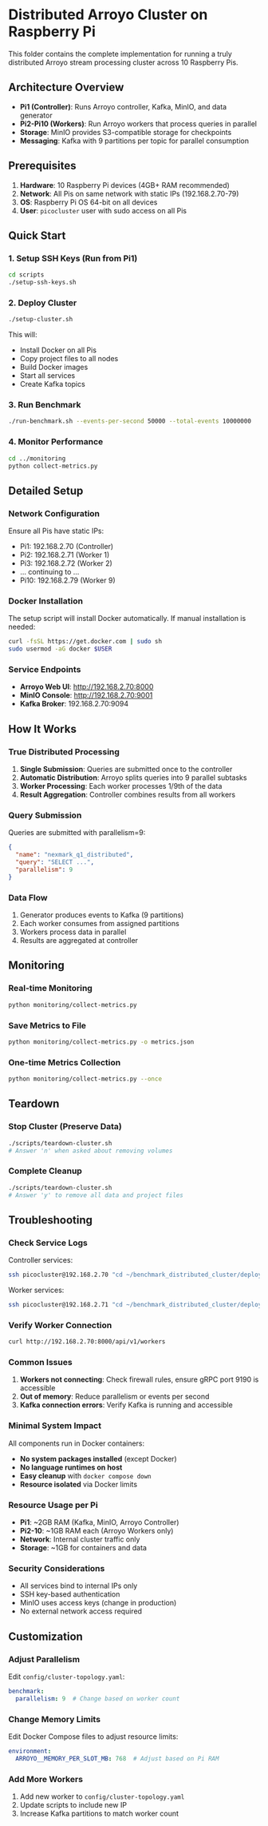 # Distributed Arroyo Cluster on Raspberry Pi

This folder contains the complete implementation for running a truly distributed Arroyo stream processing cluster across 10 Raspberry Pis.

## Architecture Overview

- **Pi1 (Controller)**: Runs Arroyo controller, Kafka, MinIO, and data generator
- **Pi2-Pi10 (Workers)**: Run Arroyo workers that process queries in parallel
- **Storage**: MinIO provides S3-compatible storage for checkpoints
- **Messaging**: Kafka with 9 partitions per topic for parallel consumption

## Prerequisites

1. **Hardware**: 10 Raspberry Pi devices (4GB+ RAM recommended)
2. **Network**: All Pis on same network with static IPs (192.168.2.70-79)
3. **OS**: Raspberry Pi OS 64-bit on all devices
4. **User**: `picocluster` user with sudo access on all Pis

## Quick Start

### 1. Setup SSH Keys (Run from Pi1)
```bash
cd scripts
./setup-ssh-keys.sh
```

### 2. Deploy Cluster
```bash
./setup-cluster.sh
```

This will:
- Install Docker on all Pis
- Copy project files to all nodes
- Build Docker images
- Start all services
- Create Kafka topics

### 3. Run Benchmark
```bash
./run-benchmark.sh --events-per-second 50000 --total-events 10000000
```

### 4. Monitor Performance
```bash
cd ../monitoring
python collect-metrics.py
```

## Detailed Setup

### Network Configuration

Ensure all Pis have static IPs:
- Pi1: 192.168.2.70 (Controller)
- Pi2: 192.168.2.71 (Worker 1)
- Pi3: 192.168.2.72 (Worker 2)
- ... continuing to ...
- Pi10: 192.168.2.79 (Worker 9)

### Docker Installation

The setup script will install Docker automatically. If manual installation is needed:
```bash
curl -fsSL https://get.docker.com | sudo sh
sudo usermod -aG docker $USER
```

### Service Endpoints

- **Arroyo Web UI**: http://192.168.2.70:8000
- **MinIO Console**: http://192.168.2.70:9001
- **Kafka Broker**: 192.168.2.70:9094

## How It Works

### True Distributed Processing

1. **Single Submission**: Queries are submitted once to the controller
2. **Automatic Distribution**: Arroyo splits queries into 9 parallel subtasks
3. **Worker Processing**: Each worker processes 1/9th of the data
4. **Result Aggregation**: Controller combines results from all workers

### Query Submission

Queries are submitted with parallelism=9:
```json
{
  "name": "nexmark_q1_distributed",
  "query": "SELECT ...",
  "parallelism": 9
}
```

### Data Flow

1. Generator produces events to Kafka (9 partitions)
2. Each worker consumes from assigned partitions
3. Workers process data in parallel
4. Results are aggregated at controller

## Monitoring

### Real-time Monitoring
```bash
python monitoring/collect-metrics.py
```

### Save Metrics to File
```bash
python monitoring/collect-metrics.py -o metrics.json
```

### One-time Metrics Collection
```bash
python monitoring/collect-metrics.py --once
```

## Teardown

### Stop Cluster (Preserve Data)
```bash
./scripts/teardown-cluster.sh
# Answer 'n' when asked about removing volumes
```

### Complete Cleanup
```bash
./scripts/teardown-cluster.sh
# Answer 'y' to remove all data and project files
```

## Troubleshooting

### Check Service Logs

Controller services:
```bash
ssh picocluster@192.168.2.70 "cd ~/benchmark_distributed_cluster/deploy/controller && docker compose logs -f"
```

Worker services:
```bash
ssh picocluster@192.168.2.71 "cd ~/benchmark_distributed_cluster/deploy/worker && docker compose logs -f"
```

### Verify Worker Connection
```bash
curl http://192.168.2.70:8000/api/v1/workers
```

### Common Issues

1. **Workers not connecting**: Check firewall rules, ensure gRPC port 9190 is accessible
2. **Out of memory**: Reduce parallelism or events per second
3. **Kafka connection errors**: Verify Kafka is running and accessible

### Minimal System Impact

All components run in Docker containers:
- **No system packages installed** (except Docker)
- **No language runtimes on host**
- **Easy cleanup** with `docker compose down`
- **Resource isolated** via Docker limits

### Resource Usage per Pi

- **Pi1**: ~2GB RAM (Kafka, MinIO, Arroyo Controller)
- **Pi2-10**: ~1GB RAM each (Arroyo Workers only)
- **Network**: Internal cluster traffic only
- **Storage**: ~1GB for containers and data

### Security Considerations

- All services bind to internal IPs only
- SSH key-based authentication
- MinIO uses access keys (change in production)
- No external network access required

## Customization

### Adjust Parallelism
Edit `config/cluster-topology.yaml`:
```yaml
benchmark:
  parallelism: 9  # Change based on worker count
```

### Change Memory Limits
Edit Docker Compose files to adjust resource limits:
```yaml
environment:
  ARROYO__MEMORY_PER_SLOT_MB: 768  # Adjust based on Pi RAM
```

### Add More Workers
1. Add new worker to `config/cluster-topology.yaml`
2. Update scripts to include new IP
3. Increase Kafka partitions to match worker count
